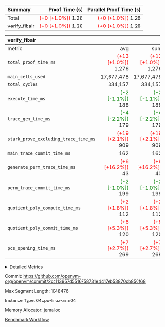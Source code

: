 | Summary | Proof Time (s) | Parallel Proof Time (s) |
|:---|---:|---:|
| Total | <span style='color: red'>(+0 [+1.0%])</span> 1.28 | <span style='color: red'>(+0 [+1.0%])</span> 1.28 |
| verify_fibair | <span style='color: red'>(+0 [+1.0%])</span> 1.28 | <span style='color: red'>(+0 [+1.0%])</span> 1.28 |


| verify_fibair |||||
|:---|---:|---:|---:|---:|
|metric|avg|sum|max|min|
| `total_proof_time_ms ` | <span style='color: red'>(+13 [+1.0%])</span> 1,276 | <span style='color: red'>(+13 [+1.0%])</span> 1,276 | <span style='color: red'>(+13 [+1.0%])</span> 1,276 | <span style='color: red'>(+13 [+1.0%])</span> 1,276 |
| `main_cells_used     ` |  17,677,478 |  17,677,478 |  17,677,478 |  17,677,478 |
| `total_cycles        ` |  334,157 |  334,157 |  334,157 |  334,157 |
| `execute_time_ms     ` | <span style='color: green'>(-2 [-1.1%])</span> 188 | <span style='color: green'>(-2 [-1.1%])</span> 188 | <span style='color: green'>(-2 [-1.1%])</span> 188 | <span style='color: green'>(-2 [-1.1%])</span> 188 |
| `trace_gen_time_ms   ` | <span style='color: green'>(-4 [-2.2%])</span> 179 | <span style='color: green'>(-4 [-2.2%])</span> 179 | <span style='color: green'>(-4 [-2.2%])</span> 179 | <span style='color: green'>(-4 [-2.2%])</span> 179 |
| `stark_prove_excluding_trace_time_ms` | <span style='color: red'>(+19 [+2.1%])</span> 909 | <span style='color: red'>(+19 [+2.1%])</span> 909 | <span style='color: red'>(+19 [+2.1%])</span> 909 | <span style='color: red'>(+19 [+2.1%])</span> 909 |
| `main_trace_commit_time_ms` |  162 |  162 |  162 |  162 |
| `generate_perm_trace_time_ms` | <span style='color: red'>(+6 [+16.2%])</span> 43 | <span style='color: red'>(+6 [+16.2%])</span> 43 | <span style='color: red'>(+6 [+16.2%])</span> 43 | <span style='color: red'>(+6 [+16.2%])</span> 43 |
| `perm_trace_commit_time_ms` | <span style='color: green'>(-2 [-1.0%])</span> 199 | <span style='color: green'>(-2 [-1.0%])</span> 199 | <span style='color: green'>(-2 [-1.0%])</span> 199 | <span style='color: green'>(-2 [-1.0%])</span> 199 |
| `quotient_poly_compute_time_ms` | <span style='color: red'>(+2 [+1.8%])</span> 112 | <span style='color: red'>(+2 [+1.8%])</span> 112 | <span style='color: red'>(+2 [+1.8%])</span> 112 | <span style='color: red'>(+2 [+1.8%])</span> 112 |
| `quotient_poly_commit_time_ms` | <span style='color: red'>(+6 [+5.3%])</span> 120 | <span style='color: red'>(+6 [+5.3%])</span> 120 | <span style='color: red'>(+6 [+5.3%])</span> 120 | <span style='color: red'>(+6 [+5.3%])</span> 120 |
| `pcs_opening_time_ms ` | <span style='color: red'>(+7 [+2.7%])</span> 269 | <span style='color: red'>(+7 [+2.7%])</span> 269 | <span style='color: red'>(+7 [+2.7%])</span> 269 | <span style='color: red'>(+7 [+2.7%])</span> 269 |



<details>
<summary>Detailed Metrics</summary>

|  | verify_program_compile_ms | total_cells | stark_prove_excluding_trace_time_ms | quotient_poly_compute_time_ms | quotient_poly_commit_time_ms | perm_trace_commit_time_ms | pcs_opening_time_ms | main_trace_commit_time_ms |
| --- | --- | --- | --- | --- | --- | --- | --- |
|  | 7 | 65,536 | 39 | 2 | 7 | 0 | 22 | 6 | 

| air_name | rows | quotient_deg | main_cols | interactions | constraints | cells |
| --- | --- | --- | --- | --- | --- | --- |
| AccessAdapterAir<2> |  | 2 |  | 5 | 12 |  | 
| AccessAdapterAir<4> |  | 2 |  | 5 | 12 |  | 
| AccessAdapterAir<8> |  | 2 |  | 5 | 12 |  | 
| FibonacciAir | 32,768 | 1 | 2 |  | 5 | 65,536 | 
| FriReducedOpeningAir |  | 2 |  | 39 | 71 |  | 
| JalRangeCheckAir |  | 2 |  | 9 | 14 |  | 
| NativePoseidon2Air<BabyBearParameters>, 1> |  | 2 |  | 136 | 572 |  | 
| PhantomAir |  | 2 |  | 3 | 5 |  | 
| ProgramAir |  | 1 |  | 1 | 4 |  | 
| VariableRangeCheckerAir |  | 1 |  | 1 | 4 |  | 
| VmAirWrapper<AluNativeAdapterAir, FieldArithmeticCoreAir> |  | 2 |  | 15 | 27 |  | 
| VmAirWrapper<BranchNativeAdapterAir, BranchEqualCoreAir<1> |  | 2 |  | 11 | 25 |  | 
| VmAirWrapper<NativeAdapterAir<2, 0>, PublicValuesCoreAir> |  | 2 |  | 11 | 29 |  | 
| VmAirWrapper<NativeLoadStoreAdapterAir<1>, NativeLoadStoreCoreAir<1> |  | 2 |  | 15 | 20 |  | 
| VmAirWrapper<NativeLoadStoreAdapterAir<4>, NativeLoadStoreCoreAir<4> |  | 2 |  | 15 | 20 |  | 
| VmAirWrapper<NativeVectorizedAdapterAir<4>, FieldExtensionCoreAir> |  | 2 |  | 15 | 27 |  | 
| VmConnectorAir |  | 2 |  | 5 | 11 |  | 
| VolatileBoundaryAir |  | 2 |  | 7 | 19 |  | 

| group | trace_gen_time_ms | total_proof_time_ms | total_cycles | total_cells | stark_prove_excluding_trace_time_ms | quotient_poly_compute_time_ms | quotient_poly_commit_time_ms | perm_trace_commit_time_ms | pcs_opening_time_ms | main_trace_commit_time_ms | main_cells_used | generate_perm_trace_time_ms | execute_time_ms |
| --- | --- | --- | --- | --- | --- | --- | --- | --- | --- | --- | --- | --- | --- |
| verify_fibair | 179 | 1,276 | 334,157 | 62,474,410 | 909 | 112 | 120 | 199 | 269 | 162 | 17,677,478 | 43 | 188 | 

| group | air_name | rows | prep_cols | perm_cols | main_cols | cells |
| --- | --- | --- | --- | --- | --- | --- |
| verify_fibair | AccessAdapterAir<2> | 131,072 |  | 16 | 11 | 3,538,944 | 
| verify_fibair | AccessAdapterAir<4> | 65,536 |  | 16 | 13 | 1,900,544 | 
| verify_fibair | AccessAdapterAir<8> | 128 |  | 16 | 17 | 4,224 | 
| verify_fibair | FriReducedOpeningAir | 2,048 |  | 84 | 27 | 227,328 | 
| verify_fibair | JalRangeCheckAir | 32,768 |  | 28 | 12 | 1,310,720 | 
| verify_fibair | NativePoseidon2Air<BabyBearParameters>, 1> | 32,768 |  | 312 | 398 | 23,265,280 | 
| verify_fibair | PhantomAir | 16,384 |  | 12 | 6 | 294,912 | 
| verify_fibair | ProgramAir | 8,192 |  | 8 | 10 | 147,456 | 
| verify_fibair | VariableRangeCheckerAir | 262,144 | 2 | 8 | 1 | 2,359,296 | 
| verify_fibair | VmAirWrapper<AluNativeAdapterAir, FieldArithmeticCoreAir> | 262,144 |  | 36 | 29 | 17,039,360 | 
| verify_fibair | VmAirWrapper<BranchNativeAdapterAir, BranchEqualCoreAir<1> | 32,768 |  | 28 | 23 | 1,671,168 | 
| verify_fibair | VmAirWrapper<NativeLoadStoreAdapterAir<1>, NativeLoadStoreCoreAir<1> | 65,536 |  | 40 | 21 | 3,997,696 | 
| verify_fibair | VmAirWrapper<NativeLoadStoreAdapterAir<4>, NativeLoadStoreCoreAir<4> | 32,768 |  | 40 | 27 | 2,195,456 | 
| verify_fibair | VmAirWrapper<NativeVectorizedAdapterAir<4>, FieldExtensionCoreAir> | 32,768 |  | 36 | 38 | 2,424,832 | 
| verify_fibair | VmConnectorAir | 2 | 1 | 16 | 5 | 42 | 
| verify_fibair | VolatileBoundaryAir | 65,536 |  | 20 | 12 | 2,097,152 | 

| group | trace_height_constraint | weighted_sum | threshold |
| --- | --- | --- | --- |
| verify_fibair | 0 | 1,085,444 | 2,013,265,921 | 
| verify_fibair | 1 | 5,411,200 | 2,013,265,921 | 
| verify_fibair | 2 | 542,722 | 2,013,265,921 | 
| verify_fibair | 3 | 5,476,612 | 2,013,265,921 | 
| verify_fibair | 4 | 65,536 | 2,013,265,921 | 
| verify_fibair | 5 | 12,851,850 | 2,013,265,921 | 

| trace_height_constraint | threshold |
| --- | --- |
| 0 | 2,013,265,921 | 

</details>


Commit: https://github.com/openvm-org/openvm/commit/2c4113957d5516758731e4417eb53870cb850f68

Max Segment Length: 1048476

Instance Type: 64cpu-linux-arm64

Memory Allocator: jemalloc

[Benchmark Workflow](https://github.com/openvm-org/openvm/actions/runs/14187050856)
